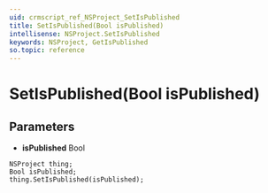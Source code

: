 ```yaml
---
uid: crmscript_ref_NSProject_SetIsPublished
title: SetIsPublished(Bool isPublished)
intellisense: NSProject.SetIsPublished
keywords: NSProject, GetIsPublished
so.topic: reference
---
```


# SetIsPublished(Bool isPublished)

## Parameters

* **isPublished** Bool

```crmscript
NSProject thing;
Bool isPublished;
thing.SetIsPublished(isPublished);
```


